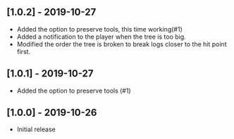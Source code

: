 ## [1.0.2] - 2019-10-27

- Added the option to preserve tools, this time working(#1)
- Added a notification to the player when the tree is too big.
- Modified the order the tree is broken to break logs closer to the hit point first.

## [1.0.1] - 2019-10-27

- Added the option to preserve tools (#1)

## [1.0.0] - 2019-10-26

- Initial release
